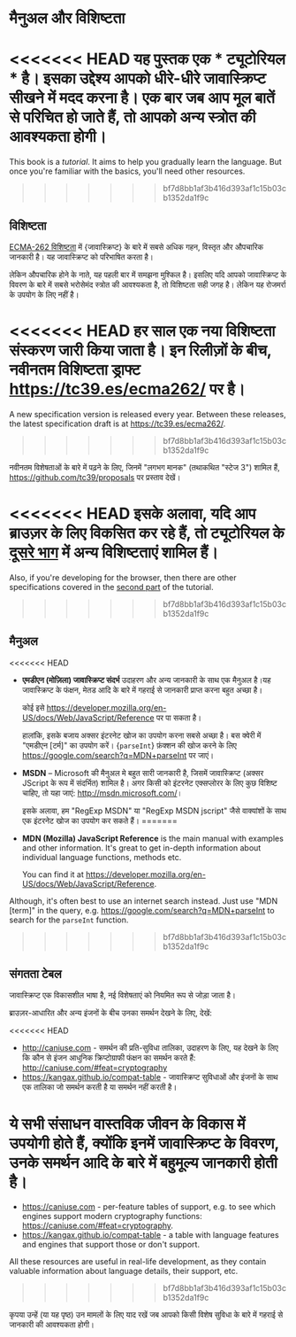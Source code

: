 
# मैनुअल और विशिष्टता

<<<<<<< HEAD
यह पुस्तक एक * ट्यूटोरियल * है। इसका उद्देश्य आपको धीरे-धीरे जावास्क्रिप्ट सीखने में मदद करना है। एक बार जब आप मूल बातें से परिचित हो जाते हैं, तो आपको अन्य स्त्रोत की आवश्यकता होगी।
=======
This book is a *tutorial*. It aims to help you gradually learn the language. But once you're familiar with the basics, you'll need other resources.
>>>>>>> bf7d8bb1af3b416d393af1c15b03cb1352da1f9c

## विशिष्टता

[ECMA-262 विशिष्टता](https://www.ecma-international.org/publications/standards/Ecma-262.htm) में {जावास्क्रिप्ट} के बारे में सबसे अधिक गहन, विस्तृत और औपचारिक जानकारी है। यह जावास्क्रिप्ट को परिभाषित करता है।

लेकिन औपचारिक होने के नाते, यह पहली बार में समझना मुश्किल है। इसलिए यदि आपको जावास्क्रिप्ट के विवरण के बारे में सबसे भरोसेमंद स्त्रोत की आवश्यकता है, तो विशिष्टता सही जगह है। लेकिन यह रोजमर्रा के उपयोग के लिए नहीं है।

<<<<<<< HEAD
हर साल एक नया विशिष्टता संस्करण जारी किया जाता है। इन रिलीज़ों के बीच, नवीनतम विशिष्टता ड्राफ्ट <https://tc39.es/ecma262/> पर है।
=======
A new specification version is released every year. Between these releases, the latest specification draft is at <https://tc39.es/ecma262/>.
>>>>>>> bf7d8bb1af3b416d393af1c15b03cb1352da1f9c

नवीनतम विशेषताओं के बारे में पढ़ने के लिए, जिनमें "लगभग मानक" (तथाकथित "स्टेज 3") शामिल हैं, <https://github.com/tc39/proposals> पर प्रस्ताव देखें।

<<<<<<< HEAD
इसके अलावा, यदि आप ब्राउज़र के लिए विकसित कर रहे हैं, तो ट्यूटोरियल के [दूसरे भाग](info:browser-environment) में अन्य विशिष्टताएं शामिल हैं।
=======
Also, if you're developing for the browser, then there are other specifications covered in the [second part](info:browser-environment) of the tutorial.
>>>>>>> bf7d8bb1af3b416d393af1c15b03cb1352da1f9c

## मैनुअल

<<<<<<< HEAD
- **एमडीएन (मोज़िला) जावास्क्रिप्ट संदर्भ** उदाहरण और अन्य जानकारी के साथ एक मैनुअल है।यह जावास्क्रिप्ट के फंक्षन, मेतड आदि के बारे में गहराई से जानकारी प्राप्त करना बहुत अच्छा है।

    कोई इसे <https://developer.mozilla.org/en-US/docs/Web/JavaScript/Reference> पर पा सकता है।

    हालांकि, इसके बजाय अक्सर इंटरनेट खोज का उपयोग करना सबसे अच्छा है। बस क्वेरी में "एमडीएन [टर्म]" का उपयोग करें। {`parseInt`} फ़ंक्शन की खोज करने के लिए <https://google.com/search?q=MDN+parseInt> पर जाएं।


- **MSDN** – Microsoft की मैनुअल मे बहुत सारी जानकारी है, जिसमें जावास्क्रिप्ट (अक्सर JScript के रूप में संदर्भित) शामिल है। अगर किसी को इंटरनेट एक्सप्लोरर के लिए कुछ विशिष्ट चाहिए, तो यहा जाएं: <http://msdn.microsoft.com/>।

    इसके अलावा, हम "RegExp MSDN" या "RegExp MSDN jscript" जैसे वाक्यांशों के साथ एक इंटरनेट खोज का उपयोग कर सकते हैं।
=======
- **MDN (Mozilla) JavaScript Reference** is the main manual with examples and other information. It's great to get in-depth information about individual language functions, methods etc.

    You can find it at <https://developer.mozilla.org/en-US/docs/Web/JavaScript/Reference>.

Although, it's often best to use an internet search instead. Just use "MDN [term]" in the query, e.g. <https://google.com/search?q=MDN+parseInt> to search for the `parseInt` function.
>>>>>>> bf7d8bb1af3b416d393af1c15b03cb1352da1f9c

## संगतता टेबल

जावास्क्रिप्ट एक विकासशील भाषा है, नई विशेषताएं को नियमित रूप से जोड़ा जाता है।

ब्राउज़र-आधारित और अन्य इंजनों के बीच उनका समर्थन देखने के लिए, देखें:

<<<<<<< HEAD
- <http://caniuse.com> - समर्थन की प्रति-सुविधा तालिका, उदाहरण के लिए, यह देखने के लिए कि कौन से इंजन आधुनिक क्रिप्टोग्राफी फंक्षन का समर्थन करते हैं: <http://caniuse.com/#feat=cryptography>
- <https://kangax.github.io/compat-table> - जावास्क्रिप्ट सुविधाओं और इंजनों के साथ एक तालिका जो समर्थन करती है या समर्थन नहीं करती है।

ये सभी संसाधन वास्तविक जीवन के विकास में उपयोगी होते हैं, क्योंकि इनमें जावास्क्रिप्ट के विवरण, उनके समर्थन आदि के बारे में बहुमूल्य जानकारी होती है।
=======
- <https://caniuse.com> - per-feature tables of support, e.g. to see which engines support modern cryptography functions: <https://caniuse.com/#feat=cryptography>.
- <https://kangax.github.io/compat-table> - a table with language features and engines that support those or don't support.

All these resources are useful in real-life development, as they contain valuable information about language details, their support, etc.
>>>>>>> bf7d8bb1af3b416d393af1c15b03cb1352da1f9c

कृपया उन्हें (या यह पृष्ठ) उन मामलों के लिए याद रखें जब आपको किसी विशेष सुविधा के बारे में गहराई से जानकारी की आवश्यकता होगी।
